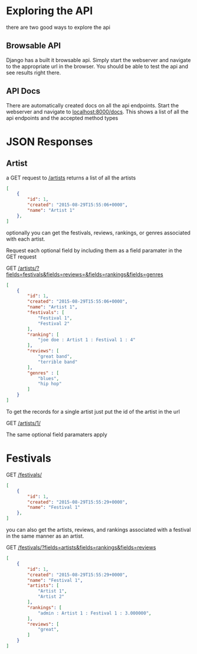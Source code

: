 # Exploring the API

there are two good ways to explore the api

## Browsable API
Django has a built it browsable api. Simply start the webserver and navigate to the appropriate url in the browser. You should be able to test the api and see results right there.

## API Docs
There are automatically created docs on all the api endpoints. Start the webserver and navigate to [localhost:8000/docs](localhost:8000/docs). This shows a list of all the api endpoints and the accepted method types

# JSON Responses

## Artist
a GET request to [/artists](#) returns a list of all the artists

```json
[
	{
		"id": 1,
		"created": "2015-08-29T15:55:06+0000",
		"name": "Artist 1"
	},
]
```

optionally you can get the festivals, reviews, rankings, or genres associated with each artist.

Request each optional field by including them as a field paramater in the GET request

GET [/artists/?fields=festivals&fields=reviews=&fields=rankings&fields=genres](#)

```json
[
	{
		"id": 1,
		"created": "2015-08-29T15:55:06+0000",
		"name": "Artist 1",
		"festivals": [
			"Festival 1",
			"Festival 2"
		],
		"ranking": [
			"joe doe : Artist 1 : Festival 1 : 4"
		],
		"reviews": [
			"great band",
			"terrible band"
		],
		"genres" : [
			"blues",
			"hip hop"
		]
	}
]
```

To get the records for a single artist just put the id of the artist in the url

GET [/artists/1/](#)

The same optional field paramaters apply

# Festivals

GET [/festivals/](#)

```json
[
	{
        "id": 1,
        "created": "2015-08-29T15:55:29+0000",
        "name": "Festival 1"
    },
]
```

you can also get the artists, reviews, and rankings associated with a festival in the same manner
as an artist.

GET [/festivals/?fields=artists&fields=rankings&fields=reviews](#)

```json
[
	{
		"id": 1,
        "created": "2015-08-29T15:55:29+0000",
        "name": "Festival 1",
        "artists": [
            "Artist 1",
            "Artist 2"
        ],
        "rankings": [
            "admin : Artist 1 : Festival 1 : 3.000000",
        ],
        "reviews": [
            "great",
        ]
    }
]
```




